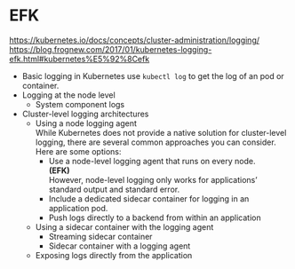 # EFK
https://kubernetes.io/docs/concepts/cluster-administration/logging/  
https://blog.frognew.com/2017/01/kubernetes-logging-efk.html#kubernetes%E5%92%8Cefk  

- Basic logging in Kubernetes
use `kubectl log` to get the log of an pod or container.  
- Logging at the node level
  - System component logs
- Cluster-level logging architectures  
  - Using a node logging agent  
  While Kubernetes does not provide a native solution for cluster-level logging, there are several common approaches you can consider.
  Here are some options:  
    - Use a node-level logging agent that runs on every node.  
    **(EFK)**  
    However, node-level logging only works for applications’ standard output and standard error.  
    - Include a dedicated sidecar container for logging in an application pod.
    - Push logs directly to a backend from within an application
  - Using a sidecar container with the logging agent
    - Streaming sidecar container
    - Sidecar container with a logging agent
  - Exposing logs directly from the application

